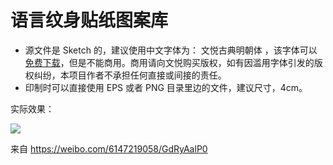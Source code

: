 # 语言纹身贴纸图案库

- 源文件是 Sketch 的，建议使用中文字体为： 文悦古典明朝体 ，该字体可以[免费下载](http://wytype.com/typeface/WenYue-GuDianMingChaoTi)，但是不能商用。商用请向文悦购买版权，如有因滥用字体引发的版权纠纷，本项目作者不承担任何直接或间接的责任。
- 印制时可以直接使用 EPS 或者 PNG 目录里边的文件，建议尺寸，4cm。

实际效果：

![](https://wx1.sinaimg.cn/mw1024/006I16uuly1fqpz3x1rxoj30u0140hdt.jpg)

来自 https://weibo.com/6147219058/GdRyAalP0
